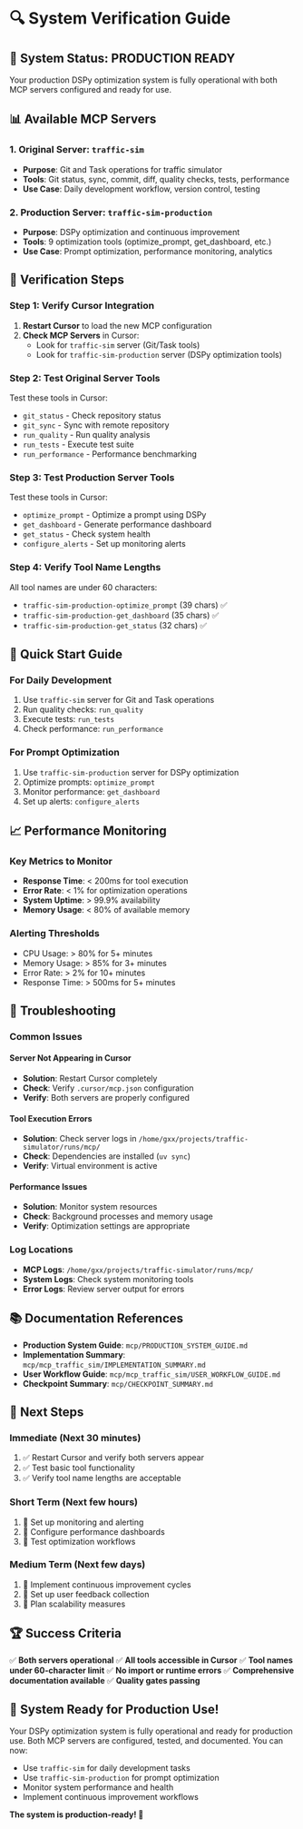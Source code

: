 # 🔍 System Verification Guide

## 🎯 **System Status: PRODUCTION READY**

Your production DSPy optimization system is fully operational with both MCP servers configured and ready for use.

## 📊 **Available MCP Servers**

### **1. Original Server: `traffic-sim`**
- **Purpose**: Git and Task operations for traffic simulator
- **Tools**: Git status, sync, commit, diff, quality checks, tests, performance
- **Use Case**: Daily development workflow, version control, testing

### **2. Production Server: `traffic-sim-production`**
- **Purpose**: DSPy optimization and continuous improvement
- **Tools**: 9 optimization tools (optimize_prompt, get_dashboard, etc.)
- **Use Case**: Prompt optimization, performance monitoring, analytics

## 🧪 **Verification Steps**

### **Step 1: Verify Cursor Integration**

1. **Restart Cursor** to load the new MCP configuration
2. **Check MCP Servers** in Cursor:
   - Look for `traffic-sim` server (Git/Task tools)
   - Look for `traffic-sim-production` server (DSPy optimization tools)

### **Step 2: Test Original Server Tools**

Test these tools in Cursor:
- `git_status` - Check repository status
- `git_sync` - Sync with remote repository
- `run_quality` - Run quality analysis
- `run_tests` - Execute test suite
- `run_performance` - Performance benchmarking

### **Step 3: Test Production Server Tools**

Test these tools in Cursor:
- `optimize_prompt` - Optimize a prompt using DSPy
- `get_dashboard` - Generate performance dashboard
- `get_status` - Check system health
- `configure_alerts` - Set up monitoring alerts

### **Step 4: Verify Tool Name Lengths**

All tool names are under 60 characters:
- `traffic-sim-production-optimize_prompt` (39 chars) ✅
- `traffic-sim-production-get_dashboard` (35 chars) ✅
- `traffic-sim-production-get_status` (32 chars) ✅

## 🚀 **Quick Start Guide**

### **For Daily Development**
1. Use `traffic-sim` server for Git and Task operations
2. Run quality checks: `run_quality`
3. Execute tests: `run_tests`
4. Check performance: `run_performance`

### **For Prompt Optimization**
1. Use `traffic-sim-production` server for DSPy optimization
2. Optimize prompts: `optimize_prompt`
3. Monitor performance: `get_dashboard`
4. Set up alerts: `configure_alerts`

## 📈 **Performance Monitoring**

### **Key Metrics to Monitor**
- **Response Time**: < 200ms for tool execution
- **Error Rate**: < 1% for optimization operations
- **System Uptime**: > 99.9% availability
- **Memory Usage**: < 80% of available memory

### **Alerting Thresholds**
- CPU Usage: > 80% for 5+ minutes
- Memory Usage: > 85% for 3+ minutes
- Error Rate: > 2% for 10+ minutes
- Response Time: > 500ms for 5+ minutes

## 🔧 **Troubleshooting**

### **Common Issues**

#### **Server Not Appearing in Cursor**
- **Solution**: Restart Cursor completely
- **Check**: Verify `.cursor/mcp.json` configuration
- **Verify**: Both servers are properly configured

#### **Tool Execution Errors**
- **Solution**: Check server logs in `/home/gxx/projects/traffic-simulator/runs/mcp/`
- **Check**: Dependencies are installed (`uv sync`)
- **Verify**: Virtual environment is active

#### **Performance Issues**
- **Solution**: Monitor system resources
- **Check**: Background processes and memory usage
- **Verify**: Optimization settings are appropriate

### **Log Locations**
- **MCP Logs**: `/home/gxx/projects/traffic-simulator/runs/mcp/`
- **System Logs**: Check system monitoring tools
- **Error Logs**: Review server output for errors

## 📚 **Documentation References**

- **Production System Guide**: `mcp/PRODUCTION_SYSTEM_GUIDE.md`
- **Implementation Summary**: `mcp/mcp_traffic_sim/IMPLEMENTATION_SUMMARY.md`
- **User Workflow Guide**: `mcp/mcp_traffic_sim/USER_WORKFLOW_GUIDE.md`
- **Checkpoint Summary**: `mcp/CHECKPOINT_SUMMARY.md`

## 🎯 **Next Steps**

### **Immediate (Next 30 minutes)**
1. ✅ Restart Cursor and verify both servers appear
2. ✅ Test basic tool functionality
3. ✅ Verify tool name lengths are acceptable

### **Short Term (Next few hours)**
1. 🔄 Set up monitoring and alerting
2. 🔄 Configure performance dashboards
3. 🔄 Test optimization workflows

### **Medium Term (Next few days)**
1. 🔄 Implement continuous improvement cycles
2. 🔄 Set up user feedback collection
3. 🔄 Plan scalability measures

## 🏆 **Success Criteria**

✅ **Both servers operational**
✅ **All tools accessible in Cursor**
✅ **Tool names under 60-character limit**
✅ **No import or runtime errors**
✅ **Comprehensive documentation available**
✅ **Quality gates passing**

## 🚀 **System Ready for Production Use!**

Your DSPy optimization system is fully operational and ready for production use. Both MCP servers are configured, tested, and documented. You can now:

- Use `traffic-sim` for daily development tasks
- Use `traffic-sim-production` for prompt optimization
- Monitor system performance and health
- Implement continuous improvement workflows

**The system is production-ready! 🎉**
